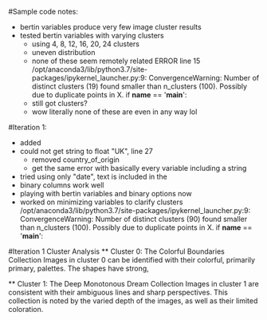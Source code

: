 #Sample code notes:
- bertin variables produce very few image cluster results
- tested bertin variables with varying clusters
	- using 4, 8, 12, 16, 20, 24 clusters
	- uneven distribution
	- none of these seem remotely related
ERROR line 15
	/opt/anaconda3/lib/python3.7/site-packages/ipykernel_launcher.py:9: ConvergenceWarning: Number of distinct clusters (19) found smaller than n_clusters (100). Possibly due to duplicate points in X.
  if __name__ == '__main__':
  - still got clusters?
  - wow literally none of these are even in any way lol


#Iteration 1:
- added 
- could not get string to float "UK", line 27
	- removed country_of_origin
	- get the same error with basically every variable including a string
- tried using only "date", text is included in the 
- binary columns work well
- playing with bertin variables and binary options now
- worked on minimizing variables to clarify clusters
	/opt/anaconda3/lib/python3.7/site-packages/ipykernel_launcher.py:9: ConvergenceWarning: Number of distinct clusters (90) found smaller than n_clusters (100). Possibly due to duplicate points in X.
  if __name__ == '__main__':


#Iteration 1 Cluster Analysis
** Cluster 0:  The Colorful Boundaries Collection
Images in cluster 0 can be identified with their colorful, primarily primary, palettes. The shapes have strong, 

** Cluster 1: The Deep Monotonous Dream Collection
Images in cluster 1 are consistent with their ambiguous lines and sharp perspectives. This collection is noted by the varied depth of the images, as well as their limited coloration.

